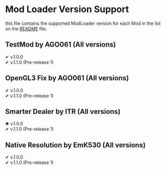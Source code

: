 # Mod Loader Version Support
this file contains the supported ModLoader version for each Mod in the list on the [README](https://github.com/AGO061/BuckshotRouletteModLoader/blob/main/README.md) file.

## TestMod by AGO061 (All versions)
✔ v.1.0.0\
✔ v.1.1.0 (Pre-release 1)

## OpenGL3 Fix by AGO061 (All versions)
✔ v.1.0.0\
✔ v.1.1.0 (Pre-release 1)

## Smarter Dealer by ITR (All versions)
✖ v.1.0.0\
✔ v.1.1.0 (Pre-release 1)

## Native Resolution by EmK530 (All versions)
✔ v.1.0.0\
✔ v.1.1.0 (Pre-release 1)